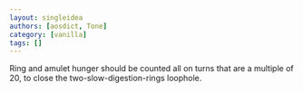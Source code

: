 ```yaml
---
layout: singleidea
authors: [aosdict, Tone]
category: [vanilla]
tags: []
---
```

Ring and amulet hunger should be counted all on turns that are a multiple of 20, to close the two-slow-digestion-rings loophole.
